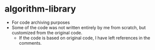 # algorithm-library

- For code archiving purposes
- Some of the code was not written entirely by me from scratch, but customized from the original code.
  - If the code is based on original code, I have left references in the comments.
